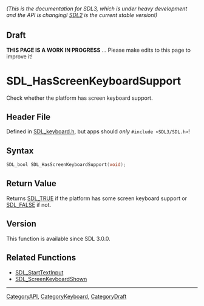 ###### (This is the documentation for SDL3, which is under heavy development and the API is changing! [SDL2](https://wiki.libsdl.org/SDL2/) is the current stable version!)

## Draft

**THIS PAGE IS A WORK IN PROGRESS** ... Please make edits to this page to improve it!



<!-- #*^*^*^*^*See https://wiki.libsdl.org/SGFunctions for details on editing this page*^*^*^*^* -->
# SDL_HasScreenKeyboardSupport

Check whether the platform has screen keyboard support.

## Header File

Defined in [SDL_keyboard.h](https://github.com/libsdl-org/SDL/blob/main/include/SDL3/SDL_keyboard.h), but apps should _only_ `#include <SDL3/SDL.h>`!

## Syntax

```c
SDL_bool SDL_HasScreenKeyboardSupport(void);

```

## Return Value

Returns [SDL_TRUE](SDL_TRUE) if the platform has some screen keyboard
support or [SDL_FALSE](SDL_FALSE) if not.

## Version

This function is available since SDL 3.0.0.

## Related Functions

* [SDL_StartTextInput](SDL_StartTextInput)
* [SDL_ScreenKeyboardShown](SDL_ScreenKeyboardShown)

----
[CategoryAPI](CategoryAPI), [CategoryKeyboard](CategoryKeyboard), [CategoryDraft](CategoryDraft)
<!-- #See the Style Guide for instructions on editing the footer. -->


